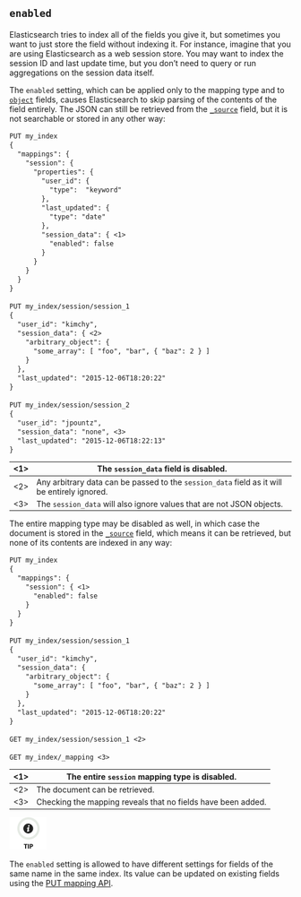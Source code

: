 ## `enabled`

Elasticsearch tries to index all of the fields you give it, but sometimes you want to just store the field without indexing it. For instance, imagine that you are using Elasticsearch as a web session store. You may want to index the session ID and last update time, but you don’t need to query or run aggregations on the session data itself.

The `enabled` setting, which can be applied only to the mapping type and to [`object`](object.html) fields, causes Elasticsearch to skip parsing of the contents of the field entirely. The JSON can still be retrieved from the [`_source`](mapping-source-field.html) field, but it is not searchable or stored in any other way:
    
    
    PUT my_index
    {
      "mappings": {
        "session": {
          "properties": {
            "user_id": {
              "type":  "keyword"
            },
            "last_updated": {
              "type": "date"
            },
            "session_data": { <1>
              "enabled": false
            }
          }
        }
      }
    }
    
    PUT my_index/session/session_1
    {
      "user_id": "kimchy",
      "session_data": { <2>
        "arbitrary_object": {
          "some_array": [ "foo", "bar", { "baz": 2 } ]
        }
      },
      "last_updated": "2015-12-06T18:20:22"
    }
    
    PUT my_index/session/session_2
    {
      "user_id": "jpountz",
      "session_data": "none", <3>
      "last_updated": "2015-12-06T18:22:13"
    }

<1>| The `session_data` field is disabled.     
---|---    
<2>| Any arbitrary data can be passed to the `session_data` field as it will be entirely ignored.     
<3>| The `session_data` will also ignore values that are not JSON objects.   
  
The entire mapping type may be disabled as well, in which case the document is stored in the [`_source`](mapping-source-field.html) field, which means it can be retrieved, but none of its contents are indexed in any way:
    
    
    PUT my_index
    {
      "mappings": {
        "session": { <1>
          "enabled": false
        }
      }
    }
    
    PUT my_index/session/session_1
    {
      "user_id": "kimchy",
      "session_data": {
        "arbitrary_object": {
          "some_array": [ "foo", "bar", { "baz": 2 } ]
        }
      },
      "last_updated": "2015-12-06T18:20:22"
    }
    
    GET my_index/session/session_1 <2>
    
    GET my_index/_mapping <3>

<1>| The entire `session` mapping type is disabled.     
---|---    
<2>| The document can be retrieved.     
<3>| Checking the mapping reveals that no fields have been added.   
  
![Tip](/images/icons/tip.png)

The `enabled` setting is allowed to have different settings for fields of the same name in the same index. Its value can be updated on existing fields using the [PUT mapping API](indices-put-mapping.html).
